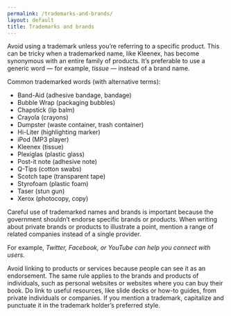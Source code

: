 ```yaml
---
permalink: /trademarks-and-brands/
layout: default
title: Trademarks and brands
---
```

Avoid using a trademark unless you’re referring to a specific product.
This can be tricky when a trademarked name, like Kleenex, has become
synonymous with an entire family of products. It’s preferable to use a
generic word — for example, *tissue* — instead of a brand name.

Common trademarked words (with alternative terms):

-   Band-Aid (adhesive bandage, bandage)
-   Bubble Wrap (packaging bubbles)
-   Chapstick (lip balm)
-   Crayola (crayons)
-   Dumpster (waste container, trash container)
-   Hi-Liter (highlighting marker)
-   iPod (MP3 player)
-   Kleenex (tissue)
-   Plexiglas (plastic glass)
-   Post-it note (adhesive note)
-   Q-Tips (cotton swabs)
-   Scotch tape (transparent tape)
-   Styrofoam (plastic foam)
-   Taser (stun gun)
-   Xerox (photocopy, copy)

Careful use of trademarked names and brands is important because the
government shouldn’t endorse specific brands or products. When writing
about private brands or products to illustrate a point, mention a range
of related companies instead of a single provider.

For example, *Twitter, Facebook, or YouTube can help you connect with
users.*

Avoid linking to products or services because people can see it as an
endorsement. The same rule applies to the brands and products of
individuals, such as personal websites or websites where you can buy
their book. Do link to useful resources, like slide decks or how-to
guides, from private individuals or companies. If you mention a
trademark, capitalize and punctuate it in the trademark holder’s
preferred style.